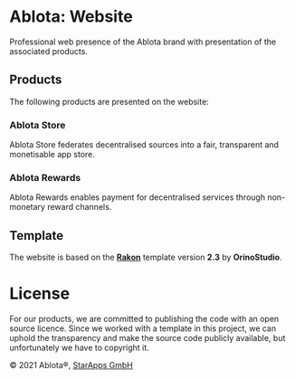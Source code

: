 # Ablota: Website

Professional web presence of the Ablota brand with presentation of the associated products.

## Products

The following products are presented on the website:

### Ablota Store

Ablota Store federates decentralised sources into a fair, transparent and monetisable app store.

### Ablota Rewards

Ablota Rewards enables payment for decentralised services through non-monetary reward channels.

## Template

The website is based on the [**Rakon**](https://themeforest.net/item/rakon-html-landing-page-templates/27849521) template version **2.3** by **OrinoStudio**.

# License

For our products, we are committed to publishing the code with an open source licence. Since we worked with a template in this project, we can uphold the transparency and make the source code publicly available, but unfortunately we have to copyright it.

&copy; 2021 Ablota&reg;, [StarApps GmbH](https://starapps-ltd.com)
